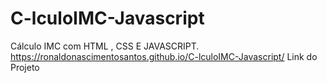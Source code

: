 # C-lculoIMC-Javascript
Cálculo IMC com HTML , CSS E JAVASCRIPT.
https://ronaldonascimentosantos.github.io/C-lculoIMC-Javascript/ Link do Projeto 
